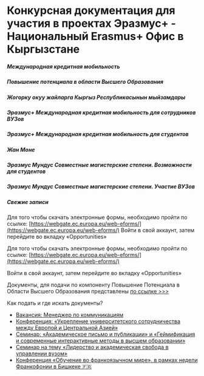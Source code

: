 # Конкурсная документация для участия в проектах Эразмус+ - Национальный Erasmus+ Офис в Кыргызстане

##### Международная кредитная мобильность

##### Повышение потенциала в области Высшего Образования

##### Жогорку окуу жайларга Кыргыз Республикасынын мыйзамдары

##### Эразмус+ Международная кредитная мобильность для сотрудников ВУЗов

##### Эразмус+ Международная кредитная мобильность для студентов

##### Жан Моне

##### Эразмус Мундус Совместные магистерские степени. Возможности для студентов

##### Эразмус Мундус Совместные магистерские степени. Участие ВУЗов

##### Свежие записи



Для того чтобы скачать электронные формы, необходимо пройти по ссылке: [https://webgate.ec.europa.eu/web-eforms/](https://webgate.ec.europa.eu/web-eforms/)
Войти в свой аккаунт, затем перейдите во вкладку «Opportunities»

Для того чтобы скачать электронные формы, необходимо пройти по ссылке: [https://webgate.ec.europa.eu/web-eforms/](https://webgate.ec.europa.eu/web-eforms/)

Войти в свой аккаунт, затем перейдите во вкладку «Opportunities»



Документы, для подачи по компоненту Повышение Потенциала в Области Высшего Образования представлены [по ссылке >>>](https://ec.europa.eu/info/funding-tenders/opportunities/portal/screen/opportunities/topic-details/erasmus-edu-2022-cbhe-strand-3;callCode=null;freeTextSearchKeyword=Capacity;matchWholeText=true;typeCodes=1,2;statusCodes=31094501,31094502,31094503;programmePeriod=2021%20-%202027;programCcm2Id=43353764;programDivisionCode=null;focusAreaCode=null;destination=null;mission=null;geographicalZonesCode=null;programmeDivisionProspect=null;startDateLte=null;startDateGte=null;crossCuttingPriorityCode=null;cpvCode=null;performanceOfDelivery=null;sortQuery=sortStatus;orderBy=asc;onlyTenders=false;topicListKey=topicSearchTablePageState)

Как подать и где искать документы?













* [Вакансия: Менеджер по коммуникациям](https://erasmusplus.kg/blog/2025/05/12/vacancy-communications-manager/)
* [Конференция: «Укрепление университетского сотрудничества между Европой и Центральной Азией»](https://erasmusplus.kg/blog/2025/04/24/%d0%ba%d0%be%d0%bd%d1%84%d0%b5%d1%80%d0%b5%d0%bd%d1%86%d0%b8%d1%8f-%d1%83%d0%ba%d1%80%d0%b5%d0%bf%d0%bb%d0%b5%d0%bd%d0%b8%d0%b5-%d1%83%d0%bd%d0%b8%d0%b2%d0%b5%d1%80%d1%81%d0%b8%d1%82%d0%b5/)
* [Семинар: «Академическое письмо и публикации» и «Геймификация и современные интерактивные методы в высшем образовании»](https://erasmusplus.kg/blog/2025/04/19/seminar_academic_writing_publications_gamification/)
* [Семинар на тему «Лидерство и академическая свобода в управлении вузом»](https://erasmusplus.kg/blog/2025/04/18/seminar_omurov/)
* [Конференция «Обучение во франкоязычном мире», в рамках недели Франкофонии в Бишкеке 🇫🇷](https://erasmusplus.kg/blog/2025/04/11/%d0%ba%d0%be%d0%bd%d1%84%d0%b5%d1%80%d0%b5%d0%bd%d1%86%d0%b8%d1%8f-%d0%be%d0%b1%d1%83%d1%87%d0%b5%d0%bd%d0%b8%d0%b5-%d0%b2%d0%be-%d1%84%d1%80%d0%b0%d0%bd%d0%ba%d0%be%d1%8f%d0%b7%d1%8b%d1%87/)

